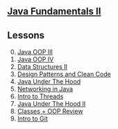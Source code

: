 ## <b><u>Java Fundamentals II</u></b>


## Lessons
0. [Java OOP III](https://github.com/floreo-labs/Java-Core-Curriculum/blob/master/lessons/interfaces-abstract-1/ReadMe.md)
1. [Java OOP IV](https://github.com/floreo-labs/Java-Core-Curriculum/tree/master/lessons/interfaces-abstract-2)
2. [Data Structures II]()
3. [Design Patterns and Clean Code]()
4. [Java Under The Hood]()
5. [Networking in Java]()
6. [Intro to Threads]()
7. [Java Under The Hood II]()
8. [Classes + OOP Review]()
9. [Intro to Git]()



